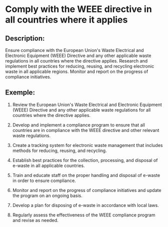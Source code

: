 # Comply with the WEEE directive in all countries where it applies

## Description:
Ensure compliance with the European Union's Waste Electrical and Electronic Equipment (WEEE) Directive and any other applicable waste regulations in all countries where the directive applies. Research and implement best practices for reducing, reusing, and recycling electronic waste in all applicable regions. Monitor and report on the progress of compliance initiatives.

## Exemple:
1. Review the European Union's Waste Electrical and Electronic Equipment (WEEE) Directive and any other applicable waste regulations for all countries where the directive applies.

2. Develop and implement a compliance program to ensure that all countries are in compliance with the WEEE directive and other relevant waste regulations.

3. Create a tracking system for electronic waste management that includes methods for reducing, reusing, and recycling.

4. Establish best practices for the collection, processing, and disposal of e-waste in all applicable countries.

5. Train and educate staff on the proper handling and disposal of e-waste in order to ensure compliance.

6. Monitor and report on the progress of compliance initiatives and update the program on an ongoing basis.

7. Develop a plan for disposing of e-waste in accordance with local laws.

8. Regularly assess the effectiveness of the WEEE compliance program and revise as needed.